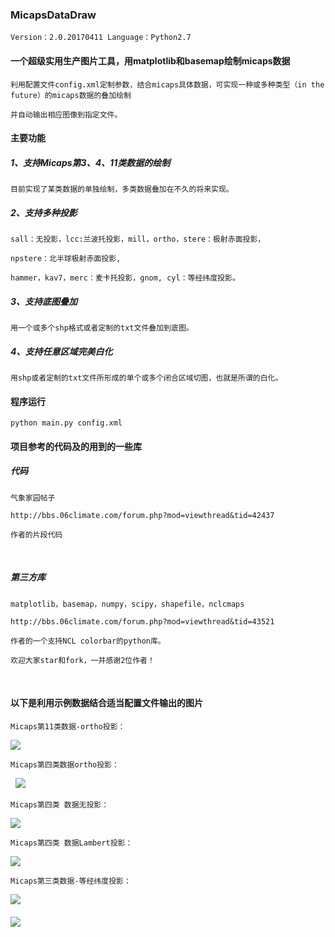 ### MicapsDataDraw

    Version：2.0.20170411 Language：Python2.7

#### 一个超级实用生产图片工具，用matplotlib和basemap绘制micaps数据

    利用配置文件config.xml定制参数，结合micaps具体数据，可实现一种或多种类型（in the future）的micaps数据的叠加绘制

    并自动输出相应图像到指定文件。

#### 主要功能

##### 1、支持Micaps第3、4、11类数据的绘制

    目前实现了某类数据的单独绘制，多类数据叠加在不久的将来实现。

##### 2、支持多种投影

    sall：无投影，lcc:兰波托投影，mill，ortho，stere：极射赤面投影，

    npstere：北半球极射赤面投影, 
    
    hammer，kav7，merc：麦卡托投影，gnom, cyl：等经纬度投影。

##### 3、支持底图叠加

    用一个或多个shp格式或者定制的txt文件叠加到底图。
    
##### 4、支持任意区域完美白化

    用shp或者定制的txt文件所形成的单个或多个闭合区域切图，也就是所谓的白化。

#### 程序运行

    python main.py config.xml

#### 项目参考的代码及的用到的一些库

##### 代码

    气象家园帖子
 
    http://bbs.06climate.com/forum.php?mod=viewthread&tid=42437
   
    作者的片段代码
   
##### 第三方库

    matplotlib，basemap，numpy，scipy，shapefile，nclcmaps
    
    http://bbs.06climate.com/forum.php?mod=viewthread&tid=43521

    作者的一个支持NCL colorbar的python库。
   
    欢迎大家star和fork，一并感谢2位作者！
   
#### 以下是利用示例数据结合适当配置文件输出的图片

    Micaps第11类数据-ortho投影：

![](https://github.com/flashlxy/MicapsDataDraw/raw/ver-2.0/images/17032520.001.png)

    Micaps第四类数据ortho投影：
   
![](https://github.com/flashlxy/MicapsDataDraw/raw/master/images/3.png)

    Micaps第四类 数据无投影：

![](https://github.com/flashlxy/MicapsDataDraw/raw/master/images/2.png)

    Micaps第四类 数据Lambert投影：

![](https://github.com/flashlxy/MicapsDataDraw/raw/master/images/1.png)

    Micaps第三类数据-等经纬度投影：

![](https://github.com/flashlxy/MicapsDataDraw/raw/master/images/4.png)

##### ![](https://github.com/flashlxy/MicapsDataDraw/raw/master/jxlogo.png) 
   
   
   
